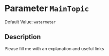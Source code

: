 # Parameter `MainTopic`
Default Value: `watermeter`

## Description
Please fill me with an explanation and useful links

